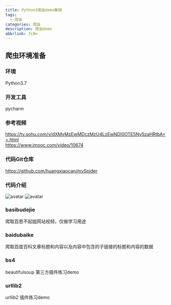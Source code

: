 ```yaml
---
title: Python3爬虫demo集锦
tags:
  - 爬虫
categories: 爬虫
description: 爬虫demo
abbrlink: 7c8e
---
```

## 爬虫环境准备
### 环境
Python3.7
### 开发工具
pycharm

### 参考视频
https://tv.sohu.com/v/dXMvMzEwMDczMzU4LzEwNDI0OTE5Ny5zaHRtbA==.html   
https://www.imooc.com/video/10674   
### 代码Git仓库
https://github.com/huangxiaocan/mySpider

### 代码介绍
![avatar](http://hc-image-upyun.test.upcdn.net/hexo/menu.png)
![avatar](http://hc-image-upyun.test.upcdn.net/hexo/output.png)
### basibudejie
爬取百思不起姐网站视频，仅做学习用途
### baidubaike
爬取百度百科文章标题和内容以及内容中包含的子链接的标题和内容的数据
### bs4
beautifulsoup 第三方插件练习demo
### urllib2
urllib2 插件练习demo




